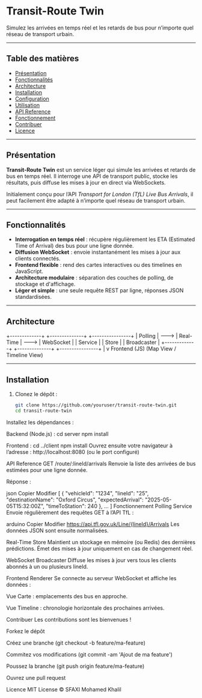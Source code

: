 # Transit-Route Twin

Simulez les arrivées en temps réel et les retards de bus pour n’importe quel réseau de transport urbain.

---

## Table des matières

- [Présentation](#présentation)
- [Fonctionnalités](#fonctionnalités)
- [Architecture](#architecture)
- [Installation](#installation)
- [Configuration](#configuration)
- [Utilisation](#utilisation)
- [API Reference](#api-reference)
- [Fonctionnement](#fonctionnement)
- [Contribuer](#contribuer)
- [Licence](#licence)

---

## Présentation

**Transit-Route Twin** est un service léger qui simule les arrivées et retards de bus en temps réel. Il interroge une API de transport public, stocke les résultats, puis diffuse les mises à jour en direct via WebSockets.

Initialement conçu pour l’API *Transport for London (TfL) Live Bus Arrivals*, il peut facilement être adapté à n’importe quel réseau de transport urbain.

---

## Fonctionnalités

- **Interrogation en temps réel** : récupère régulièrement les ETA (Estimated Time of Arrival) des bus pour une ligne donnée.
- **Diffusion WebSocket** : envoie instantanément les mises à jour aux clients connectés.
- **Frontend flexible** : rend des cartes interactives ou des timelines en JavaScript.
- **Architecture modulaire** : séparation des couches de polling, de stockage et d'affichage.
- **Léger et simple** : une seule requête REST par ligne, réponses JSON standardisées.

---

## Architecture
+-------------+ +--------------+ +----------------+
| Polling | ---> | Real-Time | ---> | WebSocket |
| Service | | Store | | Broadcaster |
+-------------+ +--------------+ +----------------+
|
v
Frontend (JS)
(Map View / Timeline View)

---

## Installation

1. Clonez le dépôt :
   ```bash
   git clone https://github.com/youruser/transit-route-twin.git
   cd transit-route-twin
Installez les dépendances :

Backend (Node.js) :
cd server
npm install

Frontend :
cd ../client
npm install
Ouvrez ensuite votre navigateur à l’adresse :
http://localhost:8080 (ou le port configuré)

API Reference
GET /route/:lineId/arrivals
Renvoie la liste des arrivées de bus estimées pour une ligne donnée.

Réponse :

json
Copier
Modifier
[
  {
    "vehicleId": "1234",
    "lineId": "25",
    "destinationName": "Oxford Circus",
    "expectedArrival": "2025-05-05T15:32:00Z",
    "timeToStation": 240
  },
  ...
]
Fonctionnement
Polling Service
Envoie régulièrement des requêtes GET à l’API TfL :

arduino
Copier
Modifier
https://api.tfl.gov.uk/Line/{lineId}/Arrivals
Les données JSON sont ensuite normalisées.

Real-Time Store
Maintient un stockage en mémoire (ou Redis) des dernières prédictions.
Émet des mises à jour uniquement en cas de changement réel.

WebSocket Broadcaster
Diffuse les mises à jour vers tous les clients abonnés à un ou plusieurs lineId.

Frontend Renderer
Se connecte au serveur WebSocket et affiche les données :

Vue Carte : emplacements des bus en approche.

Vue Timeline : chronologie horizontale des prochaines arrivées.

Contribuer
Les contributions sont les bienvenues !

Forkez le dépôt

Créez une branche (git checkout -b feature/ma-feature)

Commitez vos modifications (git commit -am 'Ajout de ma feature')

Poussez la branche (git push origin feature/ma-feature)

Ouvrez une pull request

Licence
MIT License © SFAXI Mohamed Khalil
